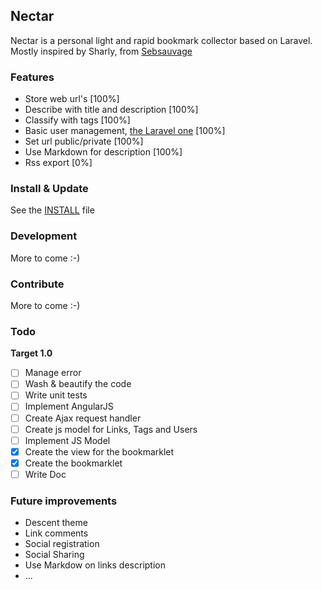 ## Nectar

Nectar is a personal light and rapid bookmark collector based on Laravel.
Mostly inspired by Sharly, from [Sebsauvage](http://sebsauvage.net/)

### Features
- Store web url's [100%]
- Describe with title and description [100%]
- Classify with tags [100%]
- Basic user management, [the Laravel one](http://laravel.com/docs/master/authentication) [100%]
- Set url public/private [100%]
- Use Markdown for description [100%]
- Rss export [0%]

### Install & Update
See the [INSTALL](INSTALL.md) file

### Development
More to come :-)

### Contribute
More to come :-)

### Todo
**Target 1.0**
- [ ] Manage error
- [ ] Wash & beautify the code
- [ ] Write unit tests
- [ ] Implement AngularJS
- [ ] Create Ajax request handler
- [ ] Create js model for Links, Tags and Users
- [ ] Implement JS Model
- [X] Create the view for the bookmarklet
- [X] Create the bookmarklet
- [ ] Write Doc

### Future improvements
- Descent theme
- Link comments
- Social registration
- Social Sharing
- Use Markdow on links description
- ...